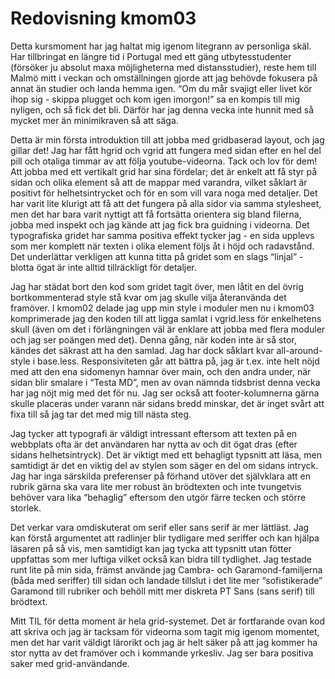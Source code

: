 ---
---
Redovisning kmom03
=========================

Detta kursmoment har jag haltat mig igenom litegrann av personliga skäl. Har tillbringat en längre tid i Portugal med ett gäng utbytesstudenter (försöker ju absolut maxa möjligheterna med distansstudier), reste hem till Malmö mitt i veckan och omställningen gjorde att jag behövde fokusera på annat än studier och landa hemma igen. “Om du mår svajigt eller livet kör ihop sig - skippa plugget och kom igen imorgon!” sa en kompis till mig nyligen, och så fick det bli. Därför har jag denna vecka inte hunnit med så mycket mer än minimikraven så att säga.

Detta är min första introduktion till att jobba med gridbaserad layout, och jag gillar det! Jag har fått hgrid och vgrid att fungera med sidan efter en hel del pill och otaliga timmar av att följa youtube-videorna. Tack och lov för dem! Att jobba med ett vertikalt grid har sina fördelar; det är enkelt att få styr på sidan och olika element så att de mappar med varandra, vilket såklart är positivt för helhetsintrycket och för en som vill vara noga med detaljer. Det har varit lite klurigt att få att det fungera på alla sidor via samma stylesheet, men det har bara varit nyttigt att få fortsätta orientera sig bland filerna, jobba med inspekt och jag kände att jag fick bra guidning i videorna. Det typografiska gridet har samma positiva effekt tycker jag - en sida upplevs som mer komplett när texten i olika element följs åt i höjd och radavstånd. Det underlättar verkligen att kunna titta på gridet som en slags “linjal” - blotta ögat är inte alltid tillräckligt för detaljer.

Jag har städat bort den kod som gridet tagit över, men låtit en del övrig bortkommenterad style stå kvar om jag skulle vilja återanvända det framöver. I kmom02 delade jag upp min style i moduler men nu i kmom03 komprimerade jag den koden till att ligga samlat i vgrid.less för enkelhetens skull (även om det i förlängningen väl är enklare att jobba med flera moduler och jag ser poängen med det). Denna gång, när koden inte är så stor, kändes det säkrast att ha den samlad. Jag har dock såklart kvar all-around-style i base.less. Responsiviteten går att bättra på, jag är t.ex. inte helt nöjd med att den ena sidomenyn hamnar över main, och den andra under, när sidan blir smalare i “Testa MD”, men av ovan nämnda tidsbrist denna vecka har jag nöjt mig med det för nu. Jag ser också att footer-kolumnerna gärna skulle placeras under varann när sidans bredd minskar, det är inget svårt att fixa till så jag tar det med mig till nästa steg.

Jag tycker att typografi är väldigt intressant eftersom att texten på en webbplats ofta är det användaren har nytta av och dit ögat dras (efter sidans helhetsintryck). Det är viktigt med ett behagligt typsnitt att läsa, men samtidigt är det en viktig del av stylen som säger en del om sidans intryck. Jag har inga särskilda preferenser på förhand utöver det självklara att en rubrik gärna ska vara lite mer robust än brödtexten och inte tvungetvis behöver vara lika “behaglig” eftersom den utgör färre tecken och större storlek.

Det verkar vara omdiskuterat om serif eller sans serif är mer lättläst. Jag kan förstå argumentet att radlinjer blir tydligare med seriffer och kan hjälpa läsaren på så vis, men samtidigt kan jag tycka att typsnitt utan fötter uppfattas som mer luftiga vilket också kan bidra till tydlighet. Jag testade runt lite på min sida, främst använde jag Cambra- och Garamond-familjerna (båda med seriffer) till sidan och landade tillslut i det lite mer “sofistikerade” Garamond till rubriker och behöll mitt mer diskreta PT Sans (sans serif) till brödtext.

Mitt TIL för detta moment är hela grid-systemet. Det är fortfarande ovan kod att skriva och jag är tacksam för videorna som tagit mig igenom momentet, men det har varit väldigt lärorikt och jag är helt säker på att jag kommer ha stor nytta av det framöver och i kommande yrkesliv. Jag ser bara positiva saker med grid-användande.
